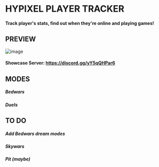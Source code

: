 # HYPIXEL PLAYER TRACKER
#### Track player's stats, find out when they're online and playing games!

## PREVIEW
![image](https://user-images.githubusercontent.com/93354347/148668062-260580b2-92bf-4a3f-ae85-de013c4c039a.png)
#### Showcase Server: https://discord.gg/yY5qQHPar6


## MODES
##### Bedwars
##### Duels

## TO DO
##### Add Bedwars dream modes
##### Skywars
##### Pit (maybe)
